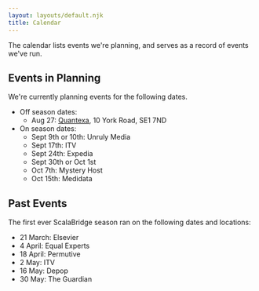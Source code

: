 ```yaml
---
layout: layouts/default.njk
title: Calendar
---
```

The calendar lists events we're planning, and serves as a record of events we've run.

## Events in Planning

We're currently planning events for the following dates.

- Off season dates: 
  - Aug 27: [Quantexa][quantexa], 10 York Road, SE1 7ND
- On season dates:
  - Sept 9th or 10th: Unruly Media
  - Sept 17th: ITV
  - Sept 24th: Expedia
  - Sept 30th or Oct 1st
  - Oct 7th: Mystery Host
  - Oct 15th: Medidata


## Past Events

The first ever ScalaBridge season ran on the following dates and locations:

* 21 March: Elsevier
* 4 April: Equal Experts
* 18 April: Permutive
* 2 May: ITV
* 16 May: Depop
* 30 May: The Guardian

[quantexa]: https://www.quantexa.com/

